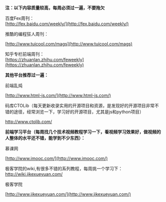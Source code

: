 **注：以下内容质量较高，每周必须过一遍，不要拖欠**

百度Fex周刊：  
[http://fex.baidu.com/weekly/](http://fex.baidu.com/weekly/)

推酷的编程狂人周刊：

[http://www.tuicool.com/mags](http://www.tuicool.com/mags)

知乎专栏前端周刊：  
[https://zhuanlan.zhihu.com/feweekly](https://zhuanlan.zhihu.com/feweekly)

**其他平台推荐过一遍：**

前端乱炖

[http://www.html-js.com/](http://www.html-js.com/)

码库CTOLib（每天更新收录实用的开源项目和资源，是发现好的开源项目非常不错的途径，经常浏览一下，学习好的开源项目，尤其是js和python项目）

http://www.ctolib.com/



**前端学习平台（每周找几个技术视频教程学习一下，看视频学习效果好，做视频的人整体的水平还不错，能学到不少东西）：**

慕课网

[http://www.imooc.com/](http://www.imooc.com/)

极客学院的wiki,有很多不错的系列教程，每周挑一个学习下：
[http://wiki.jikexueyuan.com/
](http://wiki.jikexueyuan.com/)

极客学院

[http://www.jikexueyuan.com/](http://www.jikexueyuan.com/)

